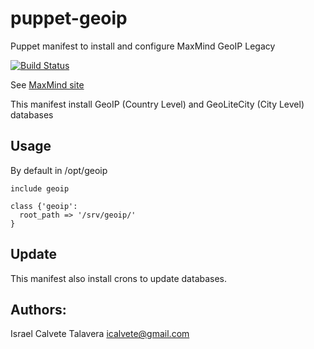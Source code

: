 # puppet-geoip

Puppet manifest to install and configure MaxMind GeoIP Legacy

[![Build Status](https://secure.travis-ci.org/icalvete/puppet-nifi.png)](http://travis-ci.org/icalvete/puppet-geoip)

See [MaxMind site](http://dev.maxmind.com/geoip/legacy/geolite/)


This manifest install GeoIP (Country Level) and GeoLiteCity (City Level) databases

## Usage

By default in /opt/geoip

```puppet
include geoip
```

```puppet
class {'geoip':
  root_path => '/srv/geoip/'
}
```

## Update

This manifest also install crons to update databases.

## Authors:

Israel Calvete Talavera <icalvete@gmail.com>
